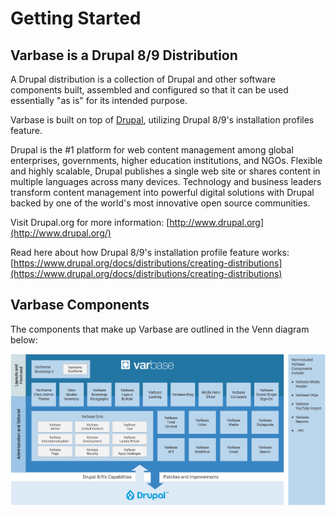 # Getting Started

## Varbase is a Drupal 8/9 Distribution

A Drupal distribution is a collection of Drupal and other software components built, assembled and configured so that it can be used essentially "as is" for its intended purpose.

Varbase is built on top of [Drupal](https://www.drupal.org/), utilizing Drupal 8/9's installation profiles feature.

Drupal is the \#1 platform for web content management among global enterprises, governments, higher education institutions, and NGOs. Flexible and highly scalable, Drupal publishes a single web site or shares content in multiple languages across many devices. Technology and business leaders transform content management into powerful digital solutions with Drupal backed by one of the world's most innovative open source communities.

Visit Drupal.org for more information: [http://www.drupal.org](http://www.drupal.org/)

Read here about how Drupal 8/9's installation profile feature works: [https://www.drupal.org/docs/distributions/creating-distributions](https://www.drupal.org/docs/distributions/creating-distributions)

## Varbase Components

The components that make up Varbase are outlined in the Venn diagram below:

![Click on the image to enlarge](../.gitbook/assets/varbase-components.png)

